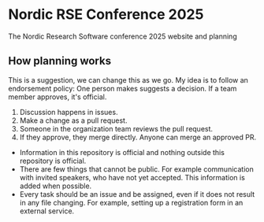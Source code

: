 # Nordic RSE Conference 2025

The Nordic Research Software conference 2025 website and planning


## How planning works

This is a suggestion, we can change this as we go. My idea is to follow an endorsement policy: One person makes suggests a decision. If a team member approves, it's official.

 1. Discussion happens in issues.
 2. Make a change as a pull request.
 3. Someone in the organization team reviews the pull request.
 4. If they approve, they merge directly. Anyone can merge an approved PR.


- Information in this repository is official and nothing outside this repository is official.
- There are few things that cannot be public. For example communication with invited speakers, who
  have not yet accepted. This information is added when possible.
- Every task should be an issue and be assigned, even if it does not result in any file changing. For example, setting up a registration form in an external service.
